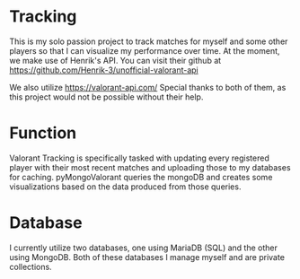 # Tracking

This is my solo passion project to track matches for myself and some other players so that I can visualize my performance over time. 
At the moment, we make use of Henrik's API. 
You can visit their github at https://github.com/Henrik-3/unofficial-valorant-api

We also utilize https://valorant-api.com/
Special thanks to both of them, as this project would not be possible without their help. 

# Function
Valorant Tracking is specifically tasked with updating every registered player with their most recent matches and uploading those to my databases for caching. 
pyMongoValorant queries the mongoDB and creates some visualizations based on the data produced from those queries. 

# Database
I currently utilize two databases, one using MariaDB (SQL) and the other using MongoDB. Both of these databases I manage myself and are private collections. 
